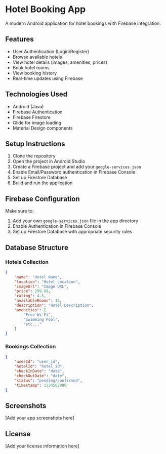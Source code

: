 # Hotel Booking App

A modern Android application for hotel bookings with Firebase integration.

## Features

- User Authentication (Login/Register)
- Browse available hotels
- View hotel details (images, amenities, prices)
- Book hotel rooms
- View booking history
- Real-time updates using Firebase

## Technologies Used

- Android (Java)
- Firebase Authentication
- Firebase Firestore
- Glide for image loading
- Material Design components

## Setup Instructions

1. Clone the repository
2. Open the project in Android Studio
3. Create a Firebase project and add your `google-services.json`
4. Enable Email/Password authentication in Firebase Console
5. Set up Firestore Database
6. Build and run the application

## Firebase Configuration

Make sure to:
1. Add your own `google-services.json` file in the app directory
2. Enable Authentication in Firebase Console
3. Set up Firestore Database with appropriate security rules

## Database Structure

### Hotels Collection
```json
{
    "name": "Hotel Name",
    "location": "Hotel Location",
    "imageUrl": "Image URL",
    "price": 299.99,
    "rating": 4.5,
    "availableRooms": 15,
    "description": "Hotel Description",
    "amenities": [
        "Free Wi-Fi",
        "Swimming Pool",
        "etc..."
    ]
}
```

### Bookings Collection
```json
{
    "userId": "user_id",
    "hotelId": "hotel_id",
    "checkInDate": "date",
    "checkOutDate": "date",
    "status": "pending/confirmed",
    "timestamp": 1234567890
}
```

## Screenshots
[Add your app screenshots here]

## License
[Add your license information here] 
